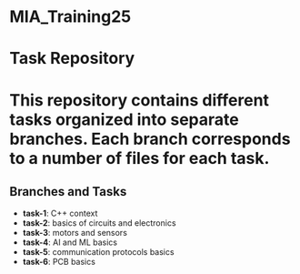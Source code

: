 # MIA_Training25
# Task Repository

# This repository contains different tasks organized into separate branches. Each branch corresponds to a number of files for each task.

## Branches and Tasks

- **task-1**: C++ context
- **task-2**: basics of circuits and electronics 
- **task-3**: motors and sensors
- **task-4**: AI and ML basics
- **task-5**: communication protocols basics
- **task-6**: PCB basics
